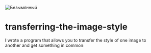![Безымянный](https://user-images.githubusercontent.com/68617720/114754654-7da0a280-9d61-11eb-9f7c-8f10abb097fd.png)
# transferring-the-image-style
I wrote a program that allows you to transfer the style of one image to another and get something in common
